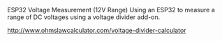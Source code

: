 ESP32 Voltage Measurement (12V Range)
Using an ESP32 to measure a range of DC voltages using a voltage divider add-on.

http://www.ohmslawcalculator.com/voltage-divider-calculator



